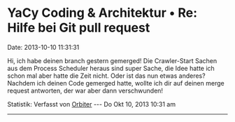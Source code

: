 YaCy Coding & Architektur • Re: Hilfe bei Git pull request
==========================================================

Date: 2013-10-10 11:31:31

Hi, ich habe deinen branch gestern gemerged! Die Crawler-Start Sachen
aus dem Process Scheduler heraus sind super Sache, die Idee hatte ich
schon mal aber hatte die Zeit nicht. Oder ist das nun etwas anderes?\
Nachdem ich deinen Code gemerged hatte, wollte ich dir auf deinen merge
request antworten, der war aber dann verschwunden!

Statistik: Verfasst von
[Orbiter](http://forum.yacy-websuche.de/memberlist.php?mode=viewprofile&u=2)
--- Do Okt 10, 2013 10:31 am

------------------------------------------------------------------------
